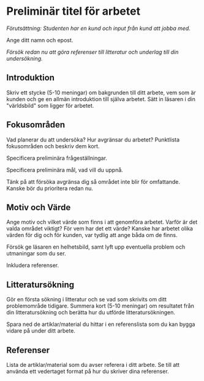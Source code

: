 Preliminär titel för arbetet
=====================

_Förutsättning: Studenten har en kund och input från kund att jobba med._

Ange ditt namn och epost.

_Försök redan nu att göra referenser till litteratur och underlag till din undersökning._



Introduktion
---------------------

Skriv ett stycke (5-10 meningar) om bakgrunden till ditt arbete, vem som är kunden och ge en allmän introduktion till själva arbetet. Sätt in läsaren i din "världsbild" som ligger för arbetet.



Fokusområden 
---------------------

Vad planerar du att undersöka? Hur avgränsar du arbetet? Punktlista fokusområden och beskriv dem kort.

Specificera preliminära frågeställningar.

Specificera preliminära mål, vad vill du uppnå.

Tänk på att försöka avgränsa dig så området inte blir för omfattande. Kanske bör du prioritera redan nu.



Motiv och Värde 
---------------------

Ange motiv och vilket värde som finns i att genomföra arbetet. Varför är det valda området viktigt? För vem har det ett värde? Kanske har arbetet olika värden för dig och för kunden, var tydlig att ange båda om de finns.

Försök ge läsaren en helhetsbild, samt lyft upp eventuella problem och utmaningar som du ser.

Inkludera referenser.



Litteratursökning
---------------------

Gör en första sökning i litteratur och se vad som skrivits om ditt problemområde tidigare. Summera kort (5-10 meningar) om resultatet från din litteratursökning och berätta hur du utförde litteratursökningen.

Spara ned de artiklar/material du hittar i en referenslista som du kan bygga vidare på under ditt arbete.



Referenser
---------------------

Lista de artiklar/material som du avser referera i ditt arbete. Se till att använda ett vedertaget format på hur du skriver dina referenser.
